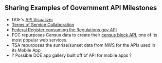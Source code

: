 ## Sharing Examples of Government API Milestones

* DOE's [API Visualizer](http://en.openei.org/apps/api-browser/)
* [Terms of Service Collaboration](https://groups.google.com/forum/#!topic/us-government-apis/0yix5bEWbFo)
* [Federal Register consuming the Regulations.gov API](https://www.federalregister.gov/blog/2012/04/in-synch-with-regulations-gov)
* FCC repurposes Census data to create their [census block API](http://www.broadbandmap.gov/developer), one of its most popular web services.  
* TSA repurposes the sunrise/sunset data from NWS for the APIs used in its Mobile App
* ? Possible DOE app gallery built off of API for mobile apps ? 
